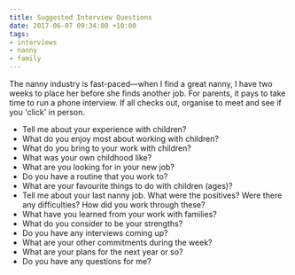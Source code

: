 ```yaml
---
title: Suggested Interview Questions
date: 2017-06-07 09:34:00 +10:00
tags:
- interviews
- nanny
- family
---
```


The nanny industry is fast-paced—when I find a great nanny, I have two weeks to place her before she finds another job. For parents, it pays to take time to run a phone interview. If all checks out, organise to meet and see if you 'click' in person. 

* Tell me about your experience with children? 
* What do you enjoy most about working with children? 
* What do you bring to your work with children?
* What was your own childhood like? 
* What are you looking for in your new job? 
* Do you have a routine that you work to? 
* What are your favourite things to do with children (ages)? 
* Tell me about your last nanny job. What were the positives? Were there any difficulties? How did you work through these? 
* What have you learned from your work with families? 
* What do you consider to be your strengths? 
* Do you have any interviews coming up? 
* What are your other commitments during the week?
* What are your plans for the next year or so? 
* Do you have any questions for me? 

